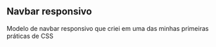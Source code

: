 ## Navbar responsivo
Modelo de navbar responsivo que criei em uma das minhas primeiras práticas de CSS
